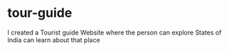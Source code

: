 # tour-guide
I created a Tourist guide Website where the person can explore States of India can learn about that place
